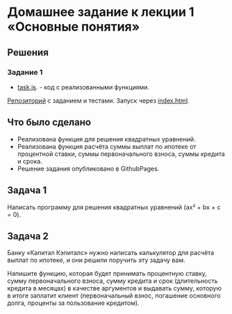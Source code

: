 # Домашнее задание к лекции 1 «Основные понятия»

## Решения
### Задание 1
 * <a href="https://github.com/Nephedov/bjs-2-homeworks/blob/123e42e51abae9fd57681cf6ad6b5caf30f31540/1.base-concepts/task.js">task.js</a>. - код с реализованными функциями.

<a href="https://github.com/Nephedov/bjs-2-homeworks/tree/123e42e51abae9fd57681cf6ad6b5caf30f31540/1.base-concepts">Репозиторий</a> с заданием и тестами.
Запуск через <a href="https://github.com/netology-code/bjs-2-homeworks/blob/2b7693e87f35601141b714e68e2cfda9452c53cb/1.base-concepts/index.html">index.html</a>.

## Что было сделано
* Реализована функция для решения квадратных уравнений.
* Реализована функция расчёта суммы выплат по ипотеке от процентной ставки, суммы первоначального взноса, суммы кредита и срока.
* Решение задания опубликовано в GithubPages.

## Задача 1
Написать программу для решения квадратных уравнений (ax² + bx + c = 0).

## Задача 2
Банку «Капитал Кэпиталс» нужно написать калькулятор для расчёта выплат по ипотеке, и они решили поручить эту задачу вам. 

Напишите функцию, которая будет принимать процентную ставку, сумму первоначального взноса, сумму кредита и срок (длительность кредита в месяцах) в качестве аргументов и выдавать сумму, которую в итоге заплатит клиент (первоначальный взнос, погашение основного долга, проценты за пользование кредитом). 

